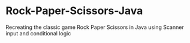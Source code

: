 # Rock-Paper-Scissors-Java
Recreating the classic game Rock Paper Scissors in Java using Scanner input and conditional logic 
